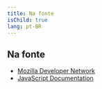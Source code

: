 ```yaml
---
title: Na fonte
isChild: true
lang: pt-BR
---
```


## Na fonte

* [Mozilla Developer Network](https://developer.mozilla.org/en-US/docs/JavaScript)
* [JavaScript Documentation](https://developer.mozilla.org/en-US/docs/JavaScript/Reference)